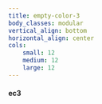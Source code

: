 ```yaml
---
title: empty-color-3
body_classes: modular
vertical_align: bottom
horizontal_align: center
cols:
    small: 12
    medium: 12
    large: 12
---
```


#### ec3